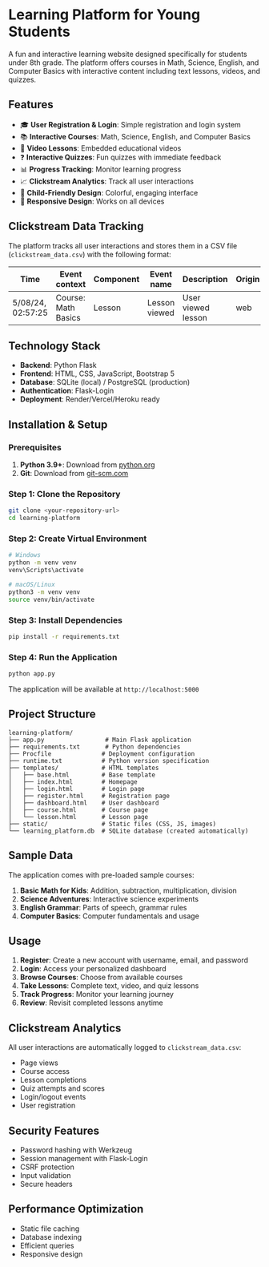 # Learning Platform for Young Students

A fun and interactive learning website designed specifically for students under 8th grade. The platform offers courses in Math, Science, English, and Computer Basics with interactive content including text lessons, videos, and quizzes.

## Features

- 🎓 **User Registration & Login**: Simple registration and login system
- 📚 **Interactive Courses**: Math, Science, English, and Computer Basics
- 🎥 **Video Lessons**: Embedded educational videos
- ❓ **Interactive Quizzes**: Fun quizzes with immediate feedback
- 📊 **Progress Tracking**: Monitor learning progress
- 📈 **Clickstream Analytics**: Track all user interactions
- 🎨 **Child-Friendly Design**: Colorful, engaging interface
- 📱 **Responsive Design**: Works on all devices

## Clickstream Data Tracking

The platform tracks all user interactions and stores them in a CSV file (`clickstream_data.csv`) with the following format:

| Time | Event context | Component | Event name | Description | Origin | IP address |
|------|---------------|-----------|------------|-------------|---------|------------|
| 5/08/24, 02:57:25 | Course: Math Basics | Lesson | Lesson viewed | User viewed lesson | web | 10.167.9.55 |

## Technology Stack

- **Backend**: Python Flask
- **Frontend**: HTML, CSS, JavaScript, Bootstrap 5
- **Database**: SQLite (local) / PostgreSQL (production)
- **Authentication**: Flask-Login
- **Deployment**: Render/Vercel/Heroku ready

## Installation & Setup

### Prerequisites

1. **Python 3.9+**: Download from [python.org](https://python.org)
2. **Git**: Download from [git-scm.com](https://git-scm.com)

### Step 1: Clone the Repository

```bash
git clone <your-repository-url>
cd learning-platform
```

### Step 2: Create Virtual Environment

```bash
# Windows
python -m venv venv
venv\Scripts\activate

# macOS/Linux
python3 -m venv venv
source venv/bin/activate
```

### Step 3: Install Dependencies

```bash
pip install -r requirements.txt
```

### Step 4: Run the Application

```bash
python app.py
```

The application will be available at `http://localhost:5000`

## Project Structure

```
learning-platform/
├── app.py                 # Main Flask application
├── requirements.txt       # Python dependencies
├── Procfile              # Deployment configuration
├── runtime.txt           # Python version specification
├── templates/            # HTML templates
│   ├── base.html         # Base template
│   ├── index.html        # Homepage
│   ├── login.html        # Login page
│   ├── register.html     # Registration page
│   ├── dashboard.html    # User dashboard
│   ├── course.html       # Course page
│   └── lesson.html       # Lesson page
├── static/               # Static files (CSS, JS, images)
└── learning_platform.db  # SQLite database (created automatically)
```

## Sample Data

The application comes with pre-loaded sample courses:

1. **Basic Math for Kids**: Addition, subtraction, multiplication, division
2. **Science Adventures**: Interactive science experiments
3. **English Grammar**: Parts of speech, grammar rules
4. **Computer Basics**: Computer fundamentals and usage


## Usage

1. **Register**: Create a new account with username, email, and password
2. **Login**: Access your personalized dashboard
3. **Browse Courses**: Choose from available courses
4. **Take Lessons**: Complete text, video, and quiz lessons
5. **Track Progress**: Monitor your learning journey
6. **Review**: Revisit completed lessons anytime

## Clickstream Analytics

All user interactions are automatically logged to `clickstream_data.csv`:

- Page views
- Course access
- Lesson completions
- Quiz attempts and scores
- Login/logout events
- User registration


## Security Features

- Password hashing with Werkzeug
- Session management with Flask-Login
- CSRF protection
- Input validation
- Secure headers

## Performance Optimization

- Static file caching
- Database indexing
- Efficient queries
- Responsive design


